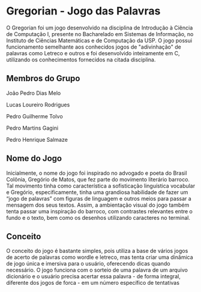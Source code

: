 # Gregorian - Jogo das Palavras
O Gregorian foi um jogo desenvolvido na disciplina de Introdução à Ciência de Computação I, presente no Bacharelado em Sistemas de Informação, no Instituto de Ciências Matemáticas e de Computação da USP. O jogo possui funcionamento semelhante aos conhecidos jogos de "adivinhação" de palavras como Letreco e outros e foi desenvolvido inteiramente em C, utilizando os conhecimentos fornecidos na citada disciplina.

## Membros do Grupo

João Pedro Dias Melo

Lucas Loureiro Rodrigues

Pedro Guilherme Tolvo

Pedro Martins Gagini

Pedro Henrique Salmaze 




## Nome do Jogo

Inicialmente, o nome do jogo foi inspirado no advogado e poeta do Brasil Colônia, Gregório de Matos, que fez parte do movimento literário barroco. Tal movimento tinha como característica a sofisticação linguística vocabular e Gregório, especificamente, tinha uma grandiosa habilidade de fazer um “jogo de palavras” com figuras de linguagem e outros meios para passar a mensagem dos seus textos. Assim, a ambientação visual do jogo também tenta passar uma inspiração do barroco, com contrastes relevantes entre o fundo e o texto, bem como os desenhos utilizando caracteres no terminal. 


## Conceito

O conceito do jogo é bastante simples, pois utiliza a base de vários jogos de acerto de palavras como wordle e letreco, mas tenta criar uma dinâmica de jogo única e imersiva para o usuário, oferecendo dicas quando necessário. O jogo funciona com o sorteio de uma palavra de um arquivo dicionário e o usuário precisa acertar essa palavra - de forma integral, diferente dos jogos de forca - em um número específico de tentativas
